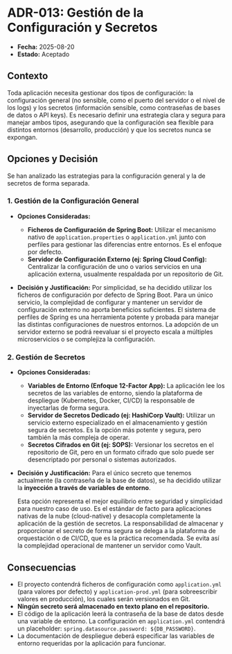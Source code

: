  # ADR-013: Gestión de la Configuración y Secretos

- **Fecha:** 2025-08-20
- **Estado:** Aceptado

## Contexto

Toda aplicación necesita gestionar dos tipos de configuración: la configuración general (no sensible, como el puerto del servidor o el nivel de los logs) y los secretos (información sensible, como contraseñas de bases de datos o API keys). Es necesario definir una estrategia clara y segura para manejar ambos tipos, asegurando que la configuración sea flexible para distintos entornos (desarrollo, producción) y que los secretos nunca se expongan.

## Opciones y Decisión

Se han analizado las estrategias para la configuración general y la de secretos de forma separada.

### 1. Gestión de la Configuración General

* **Opciones Consideradas:**
    * **Ficheros de Configuración de Spring Boot:** Utilizar el mecanismo nativo de `application.properties` o `application.yml` junto con perfiles para gestionar las diferencias entre entornos. Es el enfoque por defecto.
    * **Servidor de Configuración Externo (ej: Spring Cloud Config):** Centralizar la configuración de uno o varios servicios en una aplicación externa, usualmente respaldada por un repositorio de Git.

* **Decisión y Justificación:**
    Por simplicidad, se ha decidido utilizar los ficheros de configuración por defecto de Spring Boot. Para un único servicio, la complejidad de configurar y mantener un servidor de configuración externo no aporta beneficios suficientes. El sistema de perfiles de Spring es una herramienta potente y probada para manejar las distintas configuraciones de nuestros entornos. La adopción de un servidor externo se podrá reevaluar si el proyecto escala a múltiples microservicios o se complejiza la configuración.

### 2. Gestión de Secretos

* **Opciones Consideradas:**
    * **Variables de Entorno (Enfoque 12-Factor App):** La aplicación lee los secretos de las variables de entorno, siendo la plataforma de despliegue (Kubernetes, Docker, CI/CD) la responsable de inyectarlas de forma segura.
    * **Servidor de Secretos Dedicado (ej: HashiCorp Vault):** Utilizar un servicio externo especializado en el almacenamiento y gestión segura de secretos. Es la opción más potente y segura, pero también la más compleja de operar.
    * **Secretos Cifrados en Git (ej: SOPS):** Versionar los secretos en el repositorio de Git, pero en un formato cifrado que solo puede ser desencriptado por personal o sistemas autorizados.

* **Decisión y Justificación:**
    Para el único secreto que tenemos actualmente (la contraseña de la base de datos), se ha decidido utilizar la **inyección a través de variables de entorno**.

    Esta opción representa el mejor equilibrio entre seguridad y simplicidad para nuestro caso de uso. Es el estándar de facto para aplicaciones nativas de la nube (cloud-native) y desacopla completamente la aplicación de la gestión de secretos. La responsabilidad de almacenar y proporcionar el secreto de forma segura se delega a la plataforma de orquestación o de CI/CD, que es la práctica recomendada. Se evita así la complejidad operacional de mantener un servidor como Vault.

## Consecuencias

* El proyecto contendrá ficheros de configuración como `application.yml` (para valores por defecto) y `application-prod.yml` (para sobreescribir valores en producción), los cuales serán versionados en Git.
* **Ningún secreto será almacenado en texto plano en el repositorio.**
* El código de la aplicación leerá la contraseña de la base de datos desde una variable de entorno. La configuración en `application.yml` contendrá un placeholder: `spring.datasource.password: ${DB_PASSWORD}`.
* La documentación de despliegue deberá especificar las variables de entorno requeridas por la aplicación para funcionar.